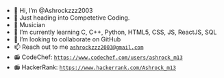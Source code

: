 - 👋 Hi, I’m @Ashrockzzz2003
- 👀 Just heading into Competetive Coding.
- 🎼 Musician
- 🌱 I’m currently learning C, C++, Python, HTML5, CSS, JS, ReactJS, SQL
- 💞️ I’m looking to collaborate on GitHub
- 📫 Reach out to me <a href="mailto:ashrockzzz2003@gmail.com">`ashrockzzz2003@gmail.com`</a>
- 📻 CodeChef: <a href="https://www.codechef.com/users/ashrock_m13" target="_blank">`https://www.codechef.com/users/ashrock_m13`</a>
- 📻 HackerRank: <a href="https://www.hackerrank.com/Ashrock_m13" target="_blank">`https://www.hackerrank.com/Ashrock_m13`</a>

<!---
Ashrockzzz2003/Ashrockzzz2003 is a ✨ special ✨ repository because its `README.md` (this file) appears on your GitHub profile.
You can click the Preview link to take a look at your changes.
--->
